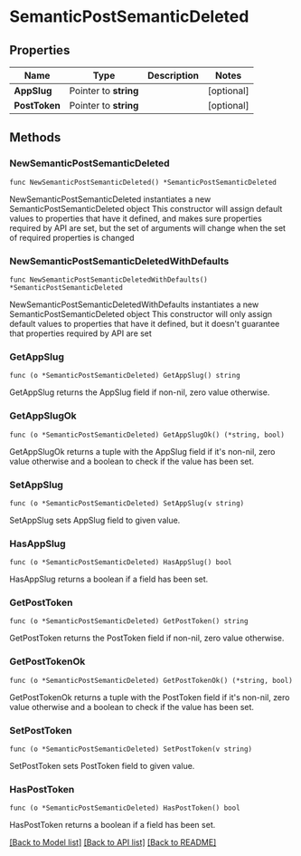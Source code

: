 # SemanticPostSemanticDeleted

## Properties

Name | Type | Description | Notes
------------ | ------------- | ------------- | -------------
**AppSlug** | Pointer to **string** |  | [optional] 
**PostToken** | Pointer to **string** |  | [optional] 

## Methods

### NewSemanticPostSemanticDeleted

`func NewSemanticPostSemanticDeleted() *SemanticPostSemanticDeleted`

NewSemanticPostSemanticDeleted instantiates a new SemanticPostSemanticDeleted object
This constructor will assign default values to properties that have it defined,
and makes sure properties required by API are set, but the set of arguments
will change when the set of required properties is changed

### NewSemanticPostSemanticDeletedWithDefaults

`func NewSemanticPostSemanticDeletedWithDefaults() *SemanticPostSemanticDeleted`

NewSemanticPostSemanticDeletedWithDefaults instantiates a new SemanticPostSemanticDeleted object
This constructor will only assign default values to properties that have it defined,
but it doesn't guarantee that properties required by API are set

### GetAppSlug

`func (o *SemanticPostSemanticDeleted) GetAppSlug() string`

GetAppSlug returns the AppSlug field if non-nil, zero value otherwise.

### GetAppSlugOk

`func (o *SemanticPostSemanticDeleted) GetAppSlugOk() (*string, bool)`

GetAppSlugOk returns a tuple with the AppSlug field if it's non-nil, zero value otherwise
and a boolean to check if the value has been set.

### SetAppSlug

`func (o *SemanticPostSemanticDeleted) SetAppSlug(v string)`

SetAppSlug sets AppSlug field to given value.

### HasAppSlug

`func (o *SemanticPostSemanticDeleted) HasAppSlug() bool`

HasAppSlug returns a boolean if a field has been set.

### GetPostToken

`func (o *SemanticPostSemanticDeleted) GetPostToken() string`

GetPostToken returns the PostToken field if non-nil, zero value otherwise.

### GetPostTokenOk

`func (o *SemanticPostSemanticDeleted) GetPostTokenOk() (*string, bool)`

GetPostTokenOk returns a tuple with the PostToken field if it's non-nil, zero value otherwise
and a boolean to check if the value has been set.

### SetPostToken

`func (o *SemanticPostSemanticDeleted) SetPostToken(v string)`

SetPostToken sets PostToken field to given value.

### HasPostToken

`func (o *SemanticPostSemanticDeleted) HasPostToken() bool`

HasPostToken returns a boolean if a field has been set.


[[Back to Model list]](../README.md#documentation-for-models) [[Back to API list]](../README.md#documentation-for-api-endpoints) [[Back to README]](../README.md)


